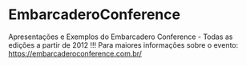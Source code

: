 # EmbarcaderoConference
Apresentações e Exemplos do Embarcadero Conference - Todas as edições a partir de 2012 !!!
Para maiores informações sobre o evento: https://embarcaderoconference.com.br/

